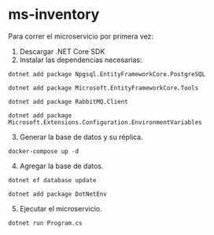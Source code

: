 # ms-inventory
Para correr el microservicio por primera vez:
1. Descargar .NET Core SDK
2. Instalar las dependencias necesarias:
```
dotnet add package Npgsql.EntityFrameworkCore.PostgreSQL
```

```
dotnet add package Microsoft.EntityFrameworkCore.Tools
```

```
dotnet add package RabbitMQ.Client
```

```
dotnet add package Microsoft.Extensions.Configuration.EnvironmentVariables
```

3. Generar la base de datos y su réplica.
```
docker-compose up -d
```

4. Agregar la base de datos.
```
dotnet ef database update
```

```
dotnet add package DotNetEnv
```

5. Ejecutar el microservicio.
```
dotnet run Program.cs
```
